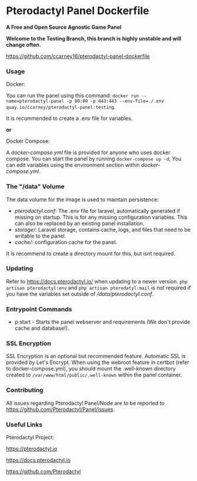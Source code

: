 # Pterodactyl Panel Dockerfile #
__A Free and Open Source Agnostic Game Panel__

__Welcome to the Testing Branch, this branch is highly unstable and will change often.__

https://github.com/ccarney16/pterodactyl-panel-dockerfile

### Usage ###

Docker:

You can run the panel using this command: `docker run --name=pterodactyl-panel -p 80:80 -p 443:443 --env-file=./.env quay.io/ccarney/pterodactyl-panel:testing`. 

It is recommended to create a .env file for variables.

__or__

Docker Compose:

A _docker-compose.yml_ file is provided for anyone who uses docker compose.
You can start the panel by running `docker-compose up -d`; You can edit variables using the environment section within _docker-compose.yml_.

### The "/data" Volume ###

The data volume for the image is used to maintain persistence:

* _pterodactyl.conf_: The .env file for laravel, automatically generated if missing on startup. This is for any missing configuration variables. This can also be replaced by an existing panel installation.
* _storage/_: Laravel storage, contains cache, logs, and files that need to be writable to the panel.
* _cache/_: configuration cache for the panel.

It is recommend to create a directory mount for this, but isnt required.

### Updating ###

Refer to https://docs.pterodactyl.io/ when updating to a newer version. `php artisan pterodactyl:env` and `php artisan pterodatyl:mail` is not required if you have the variables set outside of _/data/pterodactyl.conf_. 

### Entrypoint Commands ###

* p:start - Starts the panel webserver and requirements (We don't provide cache and database!).

### SSL Encryption ###

SSL Encryption is an optional but recommended feature. Automatic SSL is provided by Let's Encrypt. When using the webroot feature in certbot (refer to docker-compose.yml), you should mount the .well-known directory created to `/var/www/html/public/.well-known` within the panel container.

### Contributing ###

All issues regarding Pterodactyl Panel/Node are to be reported to https://github.com/Pterodactyl/Panel/issues.

### Useful Links ###

Pterodactyl Project:

https://pterodactyl.io

https://docs.pterodactyl.io

https://github.com/Pterodactyl
